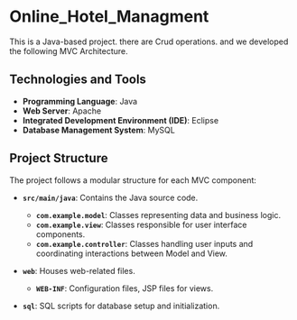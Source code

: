 # Online_Hotel_Managment
This is a Java-based project. there are Crud operations. and we developed the following MVC Architecture.

## Technologies and Tools

- **Programming Language**: Java
- **Web Server**: Apache
- **Integrated Development Environment (IDE)**: Eclipse
- **Database Management System**: MySQL

## Project Structure

The project follows a modular structure for each MVC component:

- **`src/main/java`**: Contains the Java source code.
  - **`com.example.model`**: Classes representing data and business logic.
  - **`com.example.view`**: Classes responsible for user interface components.
  - **`com.example.controller`**: Classes handling user inputs and coordinating interactions between Model and View.

- **`web`**: Houses web-related files.
  - **`WEB-INF`**: Configuration files, JSP files for views.

- **`sql`**: SQL scripts for database setup and initialization.

